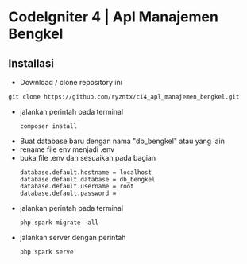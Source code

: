 # CodeIgniter 4 | Apl Manajemen Bengkel

## Installasi

* Download / clone repository ini
``````
git clone https://github.com/ryzntx/ci4_apl_manajemen_bengkel.git
``````
* jalankan perintah pada terminal
  ``````
  composer install
  ``````
* Buat database baru dengan nama "db_bengkel" atau yang lain
* rename file env menjadi .env
* buka file .env dan sesuaikan pada bagian
    ``````
    database.default.hostname = localhost
    database.default.database = db_bengkel
    database.default.username = root
    database.default.password = 
    ``````
* jalankan perintah pada terminal
  ``````
  php spark migrate -all
  ``````
* jalankan server dengan perintah 
  ``````
  php spark serve
  ``````



